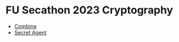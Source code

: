 # FU Secathon 2023 Cryptography
- [Combine](/Crypto/Combine.md)
- [Secret Agent](/Crypto/Secret_Agent.md)
